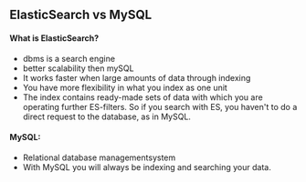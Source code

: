## ElasticSearch vs MySQL

#### What is ElasticSearch?
- dbms is a search engine
- better scalability then mySQL
- It works faster when large amounts of data through indexing
- You have more flexibility in what you index as one unit
- The index contains ready-made sets of data with which you are operating further ES-filters. So if you search with ES, you haven't to do a direct request to the database, as in MySQL.

#### MySQL:
- Relational database managementsystem
- With MySQL you will always be indexing and searching your data.
